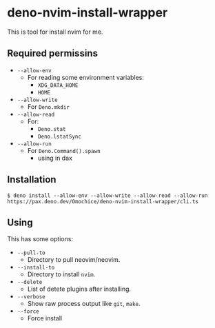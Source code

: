 # deno-nvim-install-wrapper

This is tool for install nvim for me.

## Required permissins

- `--allow-env`
    - For reading some environment variables:
        - `XDG_DATA_HOME`
        - `HOME`
- `--allow-write`
    - For `Deno.mkdir`
- `--allow-read`
    - For:
        - `Deno.stat`
        - `Deno.lstatSync`
- `--allow-run`
    - For `Deno.Command().spawn`
        - using in dax

## Installation

```shell
$ deno install --allow-env --allow-write --allow-read --allow-run https://pax.deno.dev/Omochice/deno-nvim-install-wrapper/cli.ts
```

## Using

This has some options:

- `--pull-to`
    - Directory to pull neovim/neovim.
- `--install-to`
    - Directory to install `nvim`.
- `--delete`
    - List of detete plugins after installing.
- `--verbose`
    - Show raw process output like `git`, `make`.
- `--force`
    - Force install
